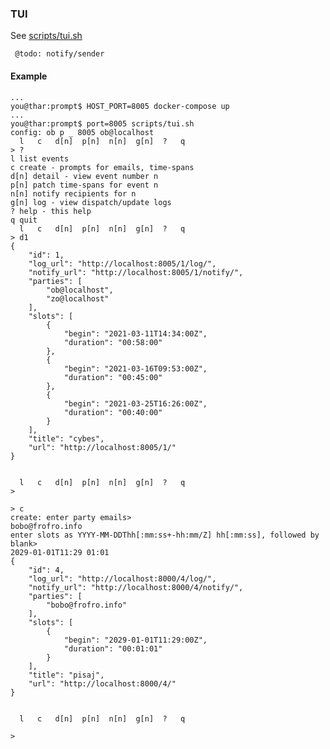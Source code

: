 
### TUI

See [scripts/tui.sh](scripts/tui.sh) 

``` @todo: notify/sender```

#### Example

<!-- X: %volatile -->
```
...
you@thar:prompt$ HOST_PORT=8005 docker-compose up
...
you@thar:prompt$ port=8005 scripts/tui.sh
config: ob p _ 8005 ob@localhost
  l   c   d[n]  p[n]  n[n]  g[n]  ?   q
> ?
l list events
c create - prompts for emails, time-spans
d[n] detail - view event number n
p[n] patch time-spans for event n
n[n] notify recipients for n
g[n] log - view dispatch/update logs
? help - this help
q quit
  l   c   d[n]  p[n]  n[n]  g[n]  ?   q
> d1
{
    "id": 1,
    "log_url": "http://localhost:8005/1/log/",
    "notify_url": "http://localhost:8005/1/notify/",
    "parties": [
        "ob@localhost",
        "zo@localhost"
    ],
    "slots": [
        {
            "begin": "2021-03-11T14:34:00Z",
            "duration": "00:58:00"
        },
        {
            "begin": "2021-03-16T09:53:00Z",
            "duration": "00:45:00"
        },
        {
            "begin": "2021-03-25T16:26:00Z",
            "duration": "00:40:00"
        }
    ],
    "title": "cybes",
    "url": "http://localhost:8005/1/"
}


  l   c   d[n]  p[n]  n[n]  g[n]  ?   q
> 

> c
create: enter party emails>
bobo@frofro.info
enter slots as YYYY-MM-DDThh[:mm:ss+-hh:mm/Z] hh[:mm:ss], followed by blank>
2029-01-01T11:29 01:01
{
    "id": 4,
    "log_url": "http://localhost:8000/4/log/",
    "notify_url": "http://localhost:8000/4/notify/",
    "parties": [
        "bobo@frofro.info"
    ],
    "slots": [
        {
            "begin": "2029-01-01T11:29:00Z",
            "duration": "00:01:01"
        }
    ],
    "title": "pisaj",
    "url": "http://localhost:8000/4/"
}


  l   c   d[n]  p[n]  n[n]  g[n]  ?   q

>

```
<!--

- awkward time entry .. rfc#..
```
%[tuieg]
```
-->
